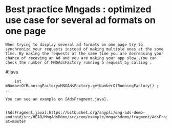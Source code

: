 # Best practice Mngads : optimized use case for several ad formats on one page

    When trying to display several ad formats on one page try to synchronize your requests instead of making multiple ones at the some time. By making the requests at the same time you are decreasing your chance of receving an Ad and you are making your app slow .You can check the number of MNGAdsFactory running a request by calling :  


#!java
```
    int mNumberOfRunningFactory=MNGAdsFactory.getNumberOfRunningFactory() ;
...

You can see an example on [AdsFragment.java].


[AdsFragment.java]:https://bitbucket.org/anypli/mng-ads-demo-android/src/HEAD/MngAdsDemo/src/com/example/mngadsdemo/fragment/AdsFragment.java?at=master